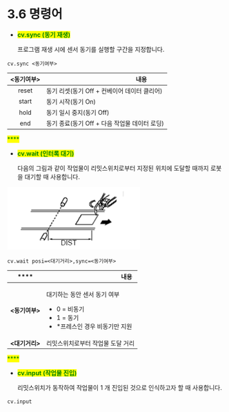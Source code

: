 ﻿# 3.6 명령어

*   <mark style="color:green;">**cv.sync (동기 재생)**</mark>

    프로그램 재생 시에 센서 동기를 실행할 구간을 지정합니다.

```
cv.sync <동기여부>
```

| **<동기여부>** | 　　　　　　　　　　　　**내용**            |
| :--------: | ----------------------------- |
|    reset   | 동기 리셋(동기 Off + 컨베이어 데이터 클리어)  |
|    start   | 동기 시작(동기 On)                  |
|    hold    | 동기 일시 중지(동기 Off)              |
|     end    | 동기 종료(동기 Off + 다음 작업물 데이터 로딩) |

<mark style="color:green;">****</mark>

*   <mark style="color:green;">**cv.wait (인터록 대기)**</mark>

    다음의 그림과 같이 작업물이 리밋스위치로부터 지정된 위치에 도달할 때까지 로봇을 대기할 때 사용합니다.

![<대기거리>](../_assets/image.png)

```
cv.wait posi=<대기거리>,sync=<동기여부>
```

|    ****    | 　　　　　　　　　　　　**내용**                                                                        |
| :--------: | ----------------------------------------------------------------------------------------- |
| **<동기여부>** | <p>대기하는 동안 센서 동기 여부</p><ul><li>0 = 비동기</li><li>1 = 동기 </li><li>*프레스인 경우 비동기만 지원</li></ul> |
| **<대기거리>** | 리밋스위치로부터 작업물 도달 거리                                                                        |

<mark style="color:green;">****</mark>

*   <mark style="color:green;">**cv.input (작업물 진입)**</mark>

    리밋스위치가 동작하여 작업물이 1 개 진입된 것으로 인식하고자 할 때 사용합니다.

```
cv.input
```
